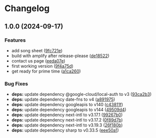 # Changelog

## 1.0.0 (2024-09-17)


### Features

* add song sheet ([9fc721e](https://github.com/patrickjmcd/the-irish-aires/commit/9fc721e22c03d7723da60f2ce876ed9d304338b4))
* build with amplify after release-please ([de18522](https://github.com/patrickjmcd/the-irish-aires/commit/de18522b67cbef266c9d07b0311294aeb8e3386d))
* contact us page ([eeda07e](https://github.com/patrickjmcd/the-irish-aires/commit/eeda07e0df7c24ad2979ec68e45dfa9bdd323701))
* first working version ([9f4a75d](https://github.com/patrickjmcd/the-irish-aires/commit/9f4a75d1a21746e73653fa81e9137f0a20baf1f5))
* get ready for prime time ([a1ca260](https://github.com/patrickjmcd/the-irish-aires/commit/a1ca26060a6eb3169cbb8665a1d9b0394c16ad01))


### Bug Fixes

* **deps:** update dependency @google-cloud/local-auth to v3 ([93ca2b3](https://github.com/patrickjmcd/the-irish-aires/commit/93ca2b375fff7689a63dcdbe6959a935833629bb))
* **deps:** update dependency date-fns to v4 ([a891975](https://github.com/patrickjmcd/the-irish-aires/commit/a8919751c11041c83838a74b8a339e9e15bbe205))
* **deps:** update dependency googleapis to v140 ([c43811f](https://github.com/patrickjmcd/the-irish-aires/commit/c43811fbbd20377343aa1aae2d682c0b8f72d716))
* **deps:** update dependency googleapis to v144 ([49509d4](https://github.com/patrickjmcd/the-irish-aires/commit/49509d43084055bb80dec0dfe4d9e9df4c693f53))
* **deps:** update dependency next-intl to v3.17.1 ([99267b0](https://github.com/patrickjmcd/the-irish-aires/commit/99267b0e028aeadf42d88b8b8ca7a5333ecc0630))
* **deps:** update dependency next-intl to v3.17.2 ([0f89d7b](https://github.com/patrickjmcd/the-irish-aires/commit/0f89d7b3b9dfe2d7c04541f6ce17bcc58405dc67))
* **deps:** update dependency next-intl to v3.19.3 ([26f180b](https://github.com/patrickjmcd/the-irish-aires/commit/26f180b40a895c10c87eb431dea98c8a48b6007a))
* **deps:** update dependency sharp to v0.33.5 ([eee50a1](https://github.com/patrickjmcd/the-irish-aires/commit/eee50a10bc4c07337cf78fa0d434b95f48f37aa6))
